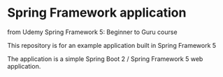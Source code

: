 # Spring Framework application 

from Udemy Spring Framework 5: Beginner to Guru course

This repository is for an example application built in Spring Framework 5 

The application is a simple Spring Boot 2 / Spring Framework 5 web application.
